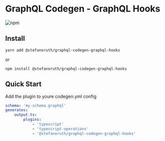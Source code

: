 # GraphQL Codegen - GraphQL Hooks

![npm](https://img.shields.io/npm/v/@stefanoruth/graphql-codegen-graphql-hooks)

## Install

`yarn add @stefanoruth/graphql-codegen-graphql-hooks`

or

`npm install @stefanoruth/graphql-codegen-graphql-hooks`

## Quick Start

Add the plugin to youre codegen.yml config

```yml
schema: 'my-schema.graphql'
generates:
    output.ts:
        plugins:
            - 'typescript'
            - 'typescript-operations'
            - '@stefanoruth/graphql-codegen-graphql-hooks'
```
